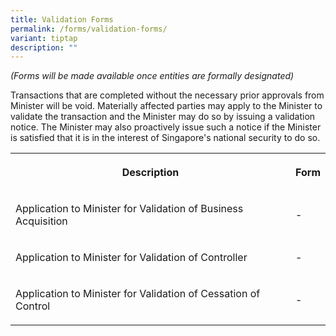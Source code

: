 ```yaml
---
title: Validation Forms
permalink: /forms/validation-forms/
variant: tiptap
description: ""
---
```

<p><em>(Forms will be made available once entities are formally designated)</em>
</p>
<p>Transactions that are completed without the necessary prior approvals
from Minister will be void. Materially affected parties may apply to the
Minister to validate the transaction and the Minister may do so by issuing
a validation notice. The Minister may also proactively issue such a notice
if the Minister is satisfied that it is in the interest of Singapore's
national security to do so.</p>
<table>
<tbody>
<tr>
<th rowspan="1" colspan="1">
<p>Description</p>
</th>
<th rowspan="1" colspan="1">
<p>Form</p>
</th>
</tr>
<tr>
<td rowspan="1" colspan="1">
<p>Application to Minister for Validation of Business Acquisition</p>
</td>
<td rowspan="1" colspan="1">
<p>-</p>
</td>
</tr>
<tr>
<td rowspan="1" colspan="1">
<p>Application to Minister for Validation of Controller</p>
</td>
<td rowspan="1" colspan="1">
<p>-</p>
</td>
</tr>
<tr>
<td rowspan="1" colspan="1">
<p>Application to Minister for Validation of Cessation of Control</p>
</td>
<td rowspan="1" colspan="1">
<p>-</p>
</td>
</tr>
</tbody>
</table>
<p>
<br>
</p>
<p></p>